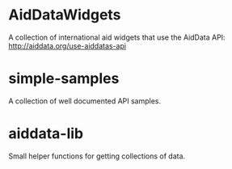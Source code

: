 AidDataWidgets
==============

A collection of international aid widgets that use the AidData API: http://aiddata.org/use-aiddatas-api


simple-samples
==============

A collection of well documented API samples.


aiddata-lib
==============

Small helper functions for getting collections of data.
